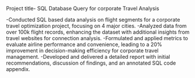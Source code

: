 Project title- SQL Database Query for corporate Travel Analysis

-Conducted SQL based data analysis on flight segments for a corporate travel optimization project, focusing on 4 major cities.
-Analyzed data from over 100k flight records, enhancing the dataset with additional insights from travel websites for connection analysis.
-Formulated and applied metrics to evaluate airline performance and convenience, leading to a 20% improvement in decision-making efficiency for corporate travel management.
-Developed and delivered a detailed report with initial recommendations, discussion of findings, and an annotated SQL code appendix.
